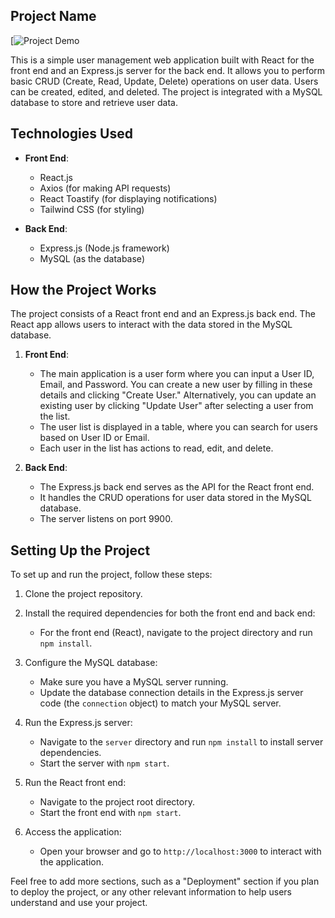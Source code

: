 ## Project Name
[![Project Demo](https://youtu.be/KyKJ7sBJT8w)

This is a simple user management web application built with React for the front end and an Express.js server for the back end. It allows you to perform basic CRUD (Create, Read, Update, Delete) operations on user data. Users can be created, edited, and deleted. The project is integrated with a MySQL database to store and retrieve user data.

## Technologies Used

- **Front End**:
  - React.js
  - Axios (for making API requests)
  - React Toastify (for displaying notifications)
  - Tailwind CSS (for styling)

- **Back End**:
  - Express.js (Node.js framework)
  - MySQL (as the database)

## How the Project Works

The project consists of a React front end and an Express.js back end. The React app allows users to interact with the data stored in the MySQL database.

1. **Front End**:
   - The main application is a user form where you can input a User ID, Email, and Password. You can create a new user by filling in these details and clicking "Create User." Alternatively, you can update an existing user by clicking "Update User" after selecting a user from the list.
   - The user list is displayed in a table, where you can search for users based on User ID or Email.
   - Each user in the list has actions to read, edit, and delete.

2. **Back End**:
   - The Express.js back end serves as the API for the React front end.
   - It handles the CRUD operations for user data stored in the MySQL database.
   - The server listens on port 9900.

## Setting Up the Project

To set up and run the project, follow these steps:

1. Clone the project repository.

2. Install the required dependencies for both the front end and back end:
   - For the front end (React), navigate to the project directory and run `npm install`.

3. Configure the MySQL database:
   - Make sure you have a MySQL server running.
   - Update the database connection details in the Express.js server code (the `connection` object) to match your MySQL server.

4. Run the Express.js server:
   - Navigate to the `server` directory and run `npm install` to install server dependencies.
   - Start the server with `npm start`.

5. Run the React front end:
   - Navigate to the project root directory.
   - Start the front end with `npm start`.

6. Access the application:
   - Open your browser and go to `http://localhost:3000` to interact with the application.


Feel free to add more sections, such as a "Deployment" section if you plan to deploy the project, or any other relevant information to help users understand and use your project.
